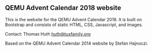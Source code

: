 QEMU Advent Calendar 2018 website
---

This is the website for the QEMU Advent Calendar 2018.  It is built on
Bootstrap and consists of static HTML, CSS, Javascript, and images.

Contact: Thomas Huth <huth@tuxfamily.org>

Based on the QEMU Advent Calendar 2014 website by Stefan Hajnoczi.
